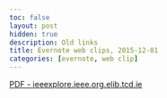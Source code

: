 ```yaml
---
toc: false
layout: post
hidden: true
description: Old links
title: Evernote web clips, 2015-12-01
categories: [evernote, web clip]
---
```


[PDF - ieeexplore.ieee.org.elib.tcd.ie](http://ieeexplore.ieee.org.elib.tcd.ie/ielx5/6939/18687/00861821.pdf?tp=&amp;arnumber=861821&amp;isnumber=18687)

